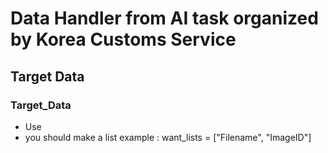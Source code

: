 # Data Handler from AI task organized by Korea Customs Service

## Target Data
### Target_Data
- Use 
 - you should make a list
            example : want_lists = ["Filename", "ImageID"]
